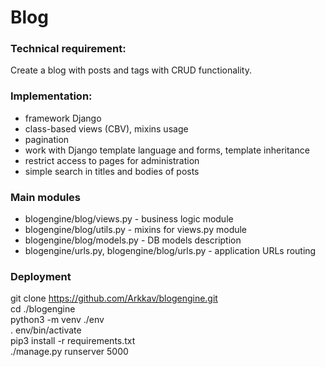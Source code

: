 # Blog

### Technical requirement:
Create a blog with posts and tags with CRUD functionality.

### Implementation:
- framework Django
- class-based views (CBV), mixins usage
- pagination
- work with Django template language and forms, template inheritance
- restrict access to pages for administration
- simple search in titles and bodies of posts

### Main modules
- blogengine/blog/views.py - business logic module
- blogengine/blog/utils.py - mixins for views.py module
- blogengine/blog/models.py - DB models description
- blogengine/urls.py, blogengine/blog/urls.py - application URLs routing

### Deployment
git clone https://github.com/Arkkav/blogengine.git <br/>
cd ./blogengine <br/>
python3 -m venv ./env <br/>
. env/bin/activate<br/>
pip3 install -r requirements.txt <br/>
./manage.py runserver 5000 <br/>